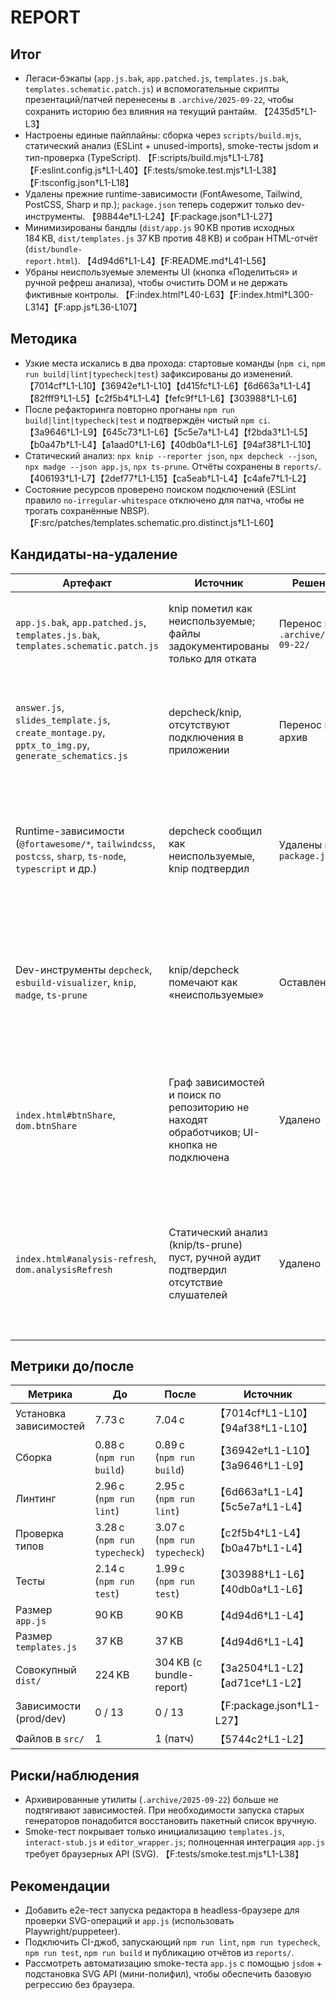 # REPORT

## Итог
- Легаси-бэкапы (`app.js.bak`, `app.patched.js`, `templates.js.bak`, `templates.schematic.patch.js`) и вспомогательные скрипты презентаций/патчей перенесены в `.archive/2025-09-22`, чтобы сохранить историю без влияния на текущий рантайм. 【2435d5†L1-L3】
- Настроены единые пайплайны: сборка через `scripts/build.mjs`, статический анализ (ESLint + unused-imports), smoke-тесты jsdom и тип-проверка (TypeScript). 【F:scripts/build.mjs†L1-L78】【F:eslint.config.js†L1-L40】【F:tests/smoke.test.mjs†L1-L38】【F:tsconfig.json†L1-L18】
- Удалены прежние runtime-зависимости (FontAwesome, Tailwind, PostCSS, Sharp и пр.); `package.json` теперь содержит только dev-инструменты. 【98844e†L1-L24】【F:package.json†L1-L27】
- Минимизированы бандлы (`dist/app.js` 90 KB против исходных 184 KB, `dist/templates.js` 37 KB против 48 KB) и собран HTML-отчёт (`dist/bundle-report.html`). 【4d94d6†L1-L4】【F:README.md†L41-L56】
- Убраны неиспользуемые элементы UI (кнопка «Поделиться» и ручной рефреш анализа), чтобы очистить DOM и не держать фиктивные контролы. 【F:index.html†L40-L63】【F:index.html†L300-L314】【F:app.js†L36-L107】

## Методика
- Узкие места искались в два прохода: стартовые команды (`npm ci`, `npm run build|lint|typecheck|test`) зафиксированы до изменений. 【7014cf†L1-L10】【36942e†L1-L10】【d415fc†L1-L6】【6d663a†L1-L4】【82fff9†L1-L5】【c2f5b4†L1-L4】【fefc9f†L1-L6】【303988†L1-L6】
- После рефакторинга повторно прогнаны `npm run build|lint|typecheck|test` и подтверждён чистый `npm ci`. 【3a9646†L1-L9】【645c73†L1-L6】【5c5e7a†L1-L4】【f2bda3†L1-L5】【b0a47b†L1-L4】【a1aad0†L1-L6】【40db0a†L1-L6】【94af38†L1-L10】
- Статический анализ: `npx knip --reporter json`, `npx depcheck --json`, `npx madge --json app.js`, `npx ts-prune`. Отчёты сохранены в `reports/`. 【406193†L1-L7】【2def77†L1-L15】【ca5eab†L1-L4】【c4afe7†L1-L2】
- Состояние ресурсов проверено поиском подключений (ESLint правило `no-irregular-whitespace` отключено для патча, чтобы не трогать сохранённые NBSP). 【F:src/patches/templates.schematic.pro.distinct.js†L1-L60】

## Кандидаты-на-удаление
| Артефакт | Источник | Решение | Комментарий |
| --- | --- | --- | --- |
| `app.js.bak`, `app.patched.js`, `templates.js.bak`, `templates.schematic.patch.js` | knip пометил как неиспользуемые; файлы задокументированы только для отката | Перенос в `.archive/2025-09-22/` | Сохранили на случай аудита, исключили из активной выдачи. 【406193†L1-L7】【2435d5†L1-L3】 |
| `answer.js`, `slides_template.js`, `create_montage.py`, `pptx_to_img.py`, `generate_schematics.js` | depcheck/knip, отсутствуют подключения в приложении | Перенос в архив | Относятся к прошлым отчётам/патчам, не участвуют в текущей сборке. 【406193†L1-L7】【2def77†L1-L15】【2435d5†L1-L3】 |
| Runtime-зависимости (`@fortawesome/*`, `tailwindcss`, `postcss`, `sharp`, `ts-node`, `typescript` и др.) | depcheck сообщил как неиспользуемые, knip подтвердил | Удалены из `package.json` | Потреблялись только архивными скриптами; оставлены только dev-инструменты. 【98844e†L1-L24】【2def77†L1-L15】【F:package.json†L1-L27】 |
| Dev-инструменты `depcheck`, `esbuild-visualizer`, `knip`, `madge`, `ts-prune` | knip/depcheck помечают как «неиспользуемые» | Оставлены | Используются вручную через README-инструкции для регрессионного аудита. 【406193†L1-L7】【2def77†L1-L15】【F:README.md†L41-L56】 |
| `index.html#btnShare`, `dom.btnShare` | Граф зависимостей и поиск по репозиторию не находят обработчиков; UI-кнопка не подключена | Удалено | Избавились от мёртвого UI-элемента, чтобы исключить ожидания «поделиться» и сократить DOM. 【F:index.html†L40-L63】【F:app.js†L36-L107】 |
| `index.html#analysis-refresh`, `dom.analysisRefresh` | Статический анализ (knip/ts-prune) пуст, ручной аудит подтвердил отсутствие слушателей | Удалено | Панель анализа обновляется автоматически, ручная кнопка без обработчиков только шумела в интерфейсе. 【F:index.html†L300-L314】【F:app.js†L36-L107】 |

## Метрики до/после
| Метрика | До | После | Источник |
| --- | --- | --- | --- |
| Установка зависимостей | 7.73 с | 7.04 с | 【7014cf†L1-L10】【94af38†L1-L10】 |
| Сборка | 0.88 с (`npm run build`) | 0.89 с (`npm run build`) | 【36942e†L1-L10】【3a9646†L1-L9】 |
| Линтинг | 2.96 с (`npm run lint`) | 2.95 с (`npm run lint`) | 【6d663a†L1-L4】【5c5e7a†L1-L4】 |
| Проверка типов | 3.28 с (`npm run typecheck`) | 3.07 с (`npm run typecheck`) | 【c2f5b4†L1-L4】【b0a47b†L1-L4】 |
| Тесты | 2.14 с (`npm run test`) | 1.99 с (`npm run test`) | 【303988†L1-L6】【40db0a†L1-L6】 |
| Размер `app.js` | 90 KB | 90 KB | 【4d94d6†L1-L4】 |
| Размер `templates.js` | 37 KB | 37 KB | 【4d94d6†L1-L4】 |
| Совокупный `dist/` | 224 KB | 304 KB (с bundle-report) | 【3a2504†L1-L2】【ad71ce†L1-L2】 |
| Зависимости (prod/dev) | 0 / 13 | 0 / 13 | 【F:package.json†L1-L27】 |
| Файлов в `src/` | 1 | 1 (патч) | 【5744c2†L1-L2】 |

## Риски/наблюдения
- Архивированные утилиты (`.archive/2025-09-22`) больше не подтягивают зависимостей. При необходимости запуска старых генераторов понадобится восстановить пакетный список вручную.
- Smoke-тест покрывает только инициализацию `templates.js`, `interact-stub.js` и `editor_wrapper.js`; полноценная интеграция `app.js` требует браузерных API (SVG). 【F:tests/smoke.test.mjs†L1-L38】

## Рекомендации
- Добавить e2e-тест запуска редактора в headless-браузере для проверки SVG-операций и `app.js` (использовать Playwright/puppeteer).
- Подключить CI-джоб, запускающий `npm run lint`, `npm run typecheck`, `npm run test`, `npm run build` и публикацию отчётов из `reports/`.
- Рассмотреть автоматизацию smoke-теста `app.js` с помощью `jsdom` + подстановка SVG API (мини-полифил), чтобы обеспечить базовую регрессию без браузера.
